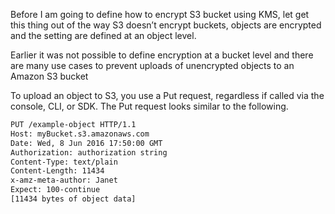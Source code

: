 Before I am going to define how to encrypt S3 bucket using KMS, let get this thing out of the way S3 doesn’t encrypt buckets, objects are encrypted and the setting are defined at an object level.

Earlier it was not possible to define encryption at a bucket level and there are many use cases to prevent uploads of unencrypted objects to an Amazon S3 bucket

To upload an object to S3, you use a Put request, regardless if called via the console, CLI, or SDK. The Put request looks similar to the following.

```sh
PUT /example-object HTTP/1.1
Host: myBucket.s3.amazonaws.com
Date: Wed, 8 Jun 2016 17:50:00 GMT
Authorization: authorization string
Content-Type: text/plain
Content-Length: 11434
x-amz-meta-author: Janet
Expect: 100-continue
[11434 bytes of object data]
```

